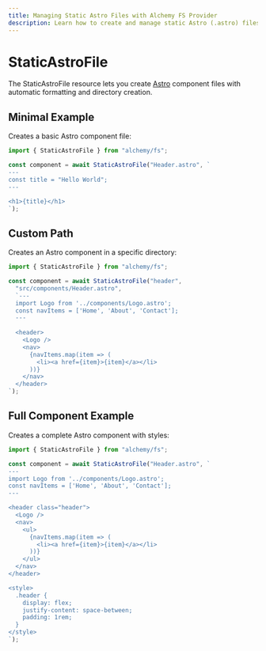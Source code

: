 ```yaml
---
title: Managing Static Astro Files with Alchemy FS Provider
description: Learn how to create and manage static Astro (.astro) files with proper formatting using Alchemy's FS provider.
---
```


# StaticAstroFile

The StaticAstroFile resource lets you create [Astro](https://astro.build) component files with automatic formatting and directory creation.

## Minimal Example

Creates a basic Astro component file:

```ts
import { StaticAstroFile } from "alchemy/fs";

const component = await StaticAstroFile("Header.astro", `
---
const title = "Hello World";
---

<h1>{title}</h1>
`);
```

## Custom Path

Creates an Astro component in a specific directory:

```ts
import { StaticAstroFile } from "alchemy/fs";

const component = await StaticAstroFile("header", 
  "src/components/Header.astro",
  `---
  import Logo from '../components/Logo.astro';
  const navItems = ['Home', 'About', 'Contact'];
  ---
  
  <header>
    <Logo />
    <nav>
      {navItems.map(item => (
        <li><a href={item}>{item}</a></li>
      ))}
    </nav>
  </header>
`);
```

## Full Component Example

Creates a complete Astro component with styles:

```ts
import { StaticAstroFile } from "alchemy/fs";

const component = await StaticAstroFile("Header.astro", `
---
import Logo from '../components/Logo.astro';
const navItems = ['Home', 'About', 'Contact'];
---

<header class="header">
  <Logo />
  <nav>
    <ul>
      {navItems.map(item => (
        <li><a href={item}>{item}</a></li>
      ))}
    </ul>
  </nav>
</header>

<style>
  .header {
    display: flex;
    justify-content: space-between;
    padding: 1rem;
  }
</style>
`);
```